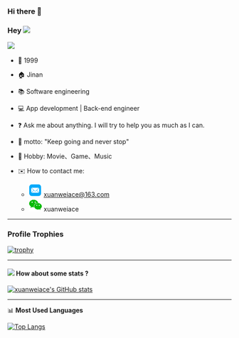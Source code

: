 ### Hi there 👋

<!--
**xuanweiace/xuanweiace** is a ✨ _special_ ✨ repository because its `README.md` (this file) appears on your GitHub profile.

Here are some ideas to get you started:

- 🔭 I’m currently working on ...
- 🌱 I’m currently learning ...
- 👯 I’m looking to collaborate on ...
- 🤔 I’m looking for help with ...
- 💬 Ask me about ...
- 📫 How to reach me: ...
- 😄 Pronouns: ...
- ⚡ Fun fact: ...
-->

### Hey  <img src="https://media.giphy.com/media/hvRJCLFzcasrR4ia7z/giphy.gif" width="25px"> 

![](https://komarev.com/ghpvc/?username=xuanweiace)



- 👶 1999

- 🏠 Jinan

- :books: Software engineering

- 💻 App development | Back-end engineer

- :question: Ask me about anything. I will try to help you as much as I can.

- :microphone: motto: "Keep going and never stop"

- 💖 Hobby: Movie、Game、Music

- ✉️ How to contact me: 

  - [<img src="./youxiang.png" width="30" height="30">](mailto:xuanweiace@163.com) xuanweiace@163.com
  - <img src="./weixin.png" width="30" height="30"> xuanweiace
  

  

  

  

----
### Profile Trophies

[![trophy](https://github-profile-trophy.vercel.app/?username=xuanweiace)](https://github.com/ryo-ma/github-profile-trophy)

----

#### <img src="https://media.giphy.com/media/VgCDAzcKvsR6OM0uWg/giphy.gif" width="50"> How about some stats ?

[![xuanweiace's GitHub stats](https://github-readme-stats.vercel.app/api?username=xuanweiace&layout=compact)](https://github.com/xuanweiace)




-------

📊 **Most Used Languages**

[![Top Langs](https://github-readme-stats.vercel.app/api/top-langs/?username=xuanweiace&layout=compact)](https://github.com/muwoo/github-readme-stats)

 

